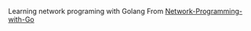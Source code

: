 Learning network programing with Golang From [Network-Programming-with-Go](http://tumregels.github.io/Network-Programming-with-Go/)


